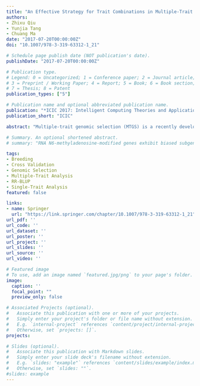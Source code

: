 ```yaml
---
title: "An Effective Strategy for Trait Combinations in Multiple-Trait Genomic Selection"
authors:
- Zhixu Qiu
- Yunjia Tang
- Chuang Ma
date: "2017-07-20T00:00:00Z"
doi: "10.1007/978-3-319-63312-1_21"

# Schedule page publish date (NOT publication's date).
publishDate: "2017-07-20T00:00:00Z"

# Publication type.
# Legend: 0 = Uncategorized; 1 = Conference paper; 2 = Journal article;
# 3 = Preprint / Working Paper; 4 = Report; 5 = Book; 6 = Book section;
# 7 = Thesis; 8 = Patent
publication_types: ["5"]

# Publication name and optional abbreviated publication name.
publication: "*ICIC 2017: Intelligent Computing Theories and Application*"
publication_short: "ICIC"

abstract: "Multiple-trait genomic selection (MTGS) is a recently developed method of genomic selection for satisfying the requirements of actual breeding, which usually aims to improve multiple traits simultaneously. Although many efforts have been made to develop MTGS prediction models, how to set the trait combination for the best performance of MTGS prediction models is still under exploration. In this study, we first classified the traits into two groups according to the single-trait genomic selection predictions: traits with a relatively high and low prediction performance. Then, we constructed three trait combinations (High & High, Low & Low, and High & Low) and evaluated their effects on the performance of a state-of-the-art MTGS prediction model using phenotypic and genotypic data from a maize diversity panel. Cross-validation experimental results indicate that single trait predictions could be used as reference for trait combinations in multi-trait genomic selection."

# Summary. An optional shortened abstract.
# summary: "RNA N6-methyladenosine-modified genes exhibit biased subgenome fractionation, and their co-evolutionary relationship with transposable elements is mediated by genomic duplication in maize (Zea mays)."

tags:
- Breeding
- Cross Validation
- Genomic Selection
- Multiple-Trait Analysis
- RR-BLUP
- Single-Trait Analysis
featured: false

links:
- name: Springer
  url: "https://link.springer.com/chapter/10.1007/978-3-319-63312-1_21"
url_pdf: ''
url_code: ''
url_dataset: ''
url_poster: ''
url_project: ''
url_slides: ''
url_source: ''
url_video: ''

# Featured image
# To use, add an image named `featured.jpg/png` to your page's folder. 
image:
  caption: ''
  focal_point: ""
  preview_only: false

# Associated Projects (optional).
#   Associate this publication with one or more of your projects.
#   Simply enter your project's folder or file name without extension.
#   E.g. `internal-project` references `content/project/internal-project/index.md`.
#   Otherwise, set `projects: []`.
projects:

# Slides (optional).
#   Associate this publication with Markdown slides.
#   Simply enter your slide deck's filename without extension.
#   E.g. `slides: "example"` references `content/slides/example/index.md`.
#   Otherwise, set `slides: ""`.
#slides: example
---
```


